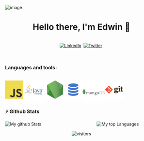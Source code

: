 ![image](https://user-images.githubusercontent.com/36389489/147893971-7ccc2ac3-156b-4435-be5f-066181bd8bd9.png)

<p>
  <h1 align="center"><b>Hello there, I'm Edwin 👋</b></h1>
</p>

<p align="center">
<br>
<a href="https://www.linkedin.com/in/edwin-fajardo"><img src="https://img.shields.io/badge/linkedin-%230077B5.svg?&style=for-the-badge&logo=linkedin&logoColor=white" alt="LinkedIn" /></a>&nbsp;
<a href="https://twitter.com/erofaba"><img src="https://img.shields.io/badge/twitter-%230077B5.svg?&style=for-the-badge&logo=twitter&logoColor=white" alt="Twitter" /></a>&nbsp;
</p>

<br>

### Languages and tools: 
<br>
<img align="left" alt="JavaScript" width="60px" src="https://raw.githubusercontent.com/github/explore/80688e429a7d4ef2fca1e82350fe8e3517d3494d/topics/javascript/javascript.png" />

<img align="left" alt="Java" width="75px" src="https://raw.githubusercontent.com/github/explore/80688e429a7d4ef2fca1e82350fe8e3517d3494d/topics/java/java.png" />

<img align="left" alt="Node.js" width="60px" src="https://raw.githubusercontent.com/github/explore/80688e429a7d4ef2fca1e82350fe8e3517d3494d/topics/nodejs/nodejs.png" />

<img align="left" alt="SQL" width="60px" src="https://raw.githubusercontent.com/github/explore/80688e429a7d4ef2fca1e82350fe8e3517d3494d/topics/sql/sql.png" />

<img align="left" alt="MongoDB" width="75px" src="https://raw.githubusercontent.com/github/explore/80688e429a7d4ef2fca1e82350fe8e3517d3494d/topics/mongodb/mongodb.png" />

<img align="left" alt="Git" width="60px" src="https://raw.githubusercontent.com/github/explore/80688e429a7d4ef2fca1e82350fe8e3517d3494d/topics/git/git.png" />

<br>
<br>
<br>
<br>

### :zap: Github Stats
<img align="left" src="https://github-readme-stats.sumanth-talluri.vercel.app/api?username=EdwinFajardoBarrera&show_icons=true" alt="My github Stats" width="60%">
  
<img src="https://github-readme-stats.sumanth-talluri.vercel.app/api/top-langs/?username=EdwinFajardoBarrera&show_icons=true" width="37%" alt="My top Languages">

<br>

<p align="center">
    <img align="center" alt="visitors" src="https://gpvc.arturio.dev/EdwinFajardoBarrera" />
</p>
